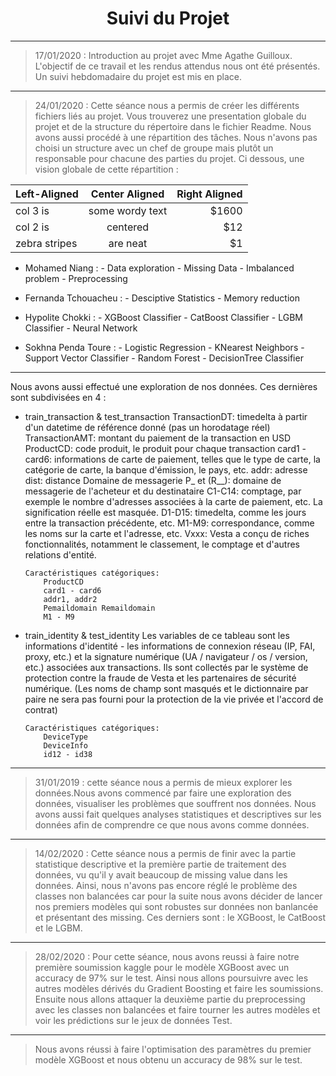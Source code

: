  <h1 align="center"> Suivi du Projet </h1>
						
---

> 17/01/2020 : Introduction au projet avec Mme Agathe Guilloux. L'objectif de ce travail et les rendus attendus nous ont 
été présentés. Un suivi hebdomadaire du projet est mis en place.

---

> 24/01/2020 :  Cette séance nous a permis de créer les différents fichiers liés au projet. Vous trouverez une presentation 
globale du projet et de la structure du répertoire dans le fichier Readme. 
Nous avons aussi procédé à une répartition des tâches. Nous n'avons pas choisi un structure avec un chef de groupe mais 
plutôt un responsable pour chacune des parties du projet. Ci dessous, une vision globale de cette répartition :

| Left-Aligned  | Center Aligned  | Right Aligned |
| :------------ |:---------------:| -----:|
| col 3 is      | some wordy text | $1600 |
| col 2 is      | centered        |   $12 |
| zebra stripes | are neat        |    $1 |

* Mohamed Niang : 
					- Data exploration
					- Missing Data
					- Imbalanced problem
					- Preprocessing 

* Fernanda Tchouacheu :
					- Desciptive Statistics
					- Memory reduction


* Hypolite Chokki :
                                        - XGBoost Classifier
					- CatBoost Classifier
					- LGBM Classifier
					- Neural Network

* Sokhna Penda Toure :
					- Logistic Regression
					- KNearest Neighbors
					- Support Vector Classifier
					- Random Forest 
					- DecisionTree Classifier

---

Nous avons aussi effectué une exploration de nos données. Ces dernières sont subdivisées en 4 : 

- train_transaction & test_transaction
      TransactionDT: timedelta à partir d'un datetime de référence donné (pas un horodatage réel)
      TransactionAMT: montant du paiement de la transaction en USD
      ProductCD: code produit, le produit pour chaque transaction
      card1 - card6: informations de carte de paiement, telles que le type de carte, la catégorie de carte, la banque d'émission, le pays, etc.
      addr: adresse
      dist: distance
      Domaine de messagerie P_ et (R__): domaine de messagerie de l'acheteur et du destinataire
      C1-C14: comptage, par exemple le nombre d'adresses associées à la carte de paiement, etc. La signification réelle est masquée.
      D1-D15: timedelta, comme les jours entre la transaction précédente, etc.
      M1-M9: correspondance, comme les noms sur la carte et l'adresse, etc.
      Vxxx: Vesta a conçu de riches fonctionnalités, notamment le classement, le comptage et d'autres relations d'entité.
      
      Caractéristiques catégoriques:
          ProductCD
          card1 - card6
          addr1, addr2
          Pemaildomain Remaildomain
          M1 - M9


- train_identity & test_identity
      Les variables de ce tableau sont les informations d'identité - les informations de connexion réseau (IP, FAI, proxy, etc.) et la signature numérique (UA / navigateur / os / version, etc.) associées aux transactions.
      Ils sont collectés par le système de protection contre la fraude de Vesta et les partenaires de sécurité numérique.
      (Les noms de champ sont masqués et le dictionnaire par paire ne sera pas fourni pour la protection de la vie privée et l'accord de contrat)

      Caractéristiques catégoriques:
          DeviceType
          DeviceInfo
          id12 - id38
      
---

> 31/01/2019 : cette séance nous a permis de mieux explorer les données.Nous avons commencé par faire une exploration des données, visualiser les problèmes que souffrent nos données. Nous avons aussi fait quelques analyses statistiques et descriptives sur les données afin de comprendre ce que nous avons comme données.

---

> 14/02/2020 : Cette séance nous a permis de finir avec la partie statistique descriptive et la première partie de traitement des données, vu qu'il y avait beaucoup de missing value dans les données. Ainsi, nous n'avons pas encore réglé le problème des classes non balancées car pour la suite nous avons décider de lancer nos premiers modèles qui sont robustes sur données non banlancée et présentant des missing. Ces derniers sont : le XGBoost, le CatBoost et le LGBM. 

---

> 28/02/2020 : Pour cette séance, nous avons reussi à faire notre première soumission kaggle pour le modèle XGBoost avec un accuracy de 97% sur le test. Ainsi nous allons poursuivre avec les autres modèles dérivés du Gradient Boosting et faire les soumissions. Ensuite nous allons attaquer la deuxième partie du preprocessing avec les classes non balancées et faire tourner les autres modèles et voir les prédictions sur le jeux de données Test.

---

> Nous avons réussi à faire l'optimisation des paramètres du premier modèle XGBoost et nous obtenu un accuracy de 98% sur le test. 
